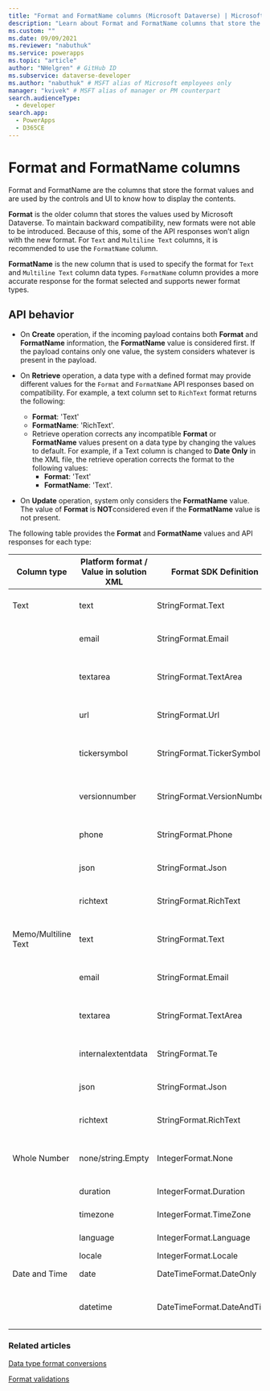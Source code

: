 ```yaml
---
title: "Format and FormatName columns (Microsoft Dataverse) | Microsoft Docs" # Intent and product brand in a unique string of 43-59 chars including spaces
description: "Learn about Format and FormatName columns that store the format values and are used by the controls and UI to know how to display the contents." # 115-145 characters including spaces. This abstract displays in the search result.
ms.custom: ""
ms.date: 09/09/2021
ms.reviewer: "nabuthuk"
ms.service: powerapps
ms.topic: "article"
author: "NHelgren" # GitHub ID
ms.subservice: dataverse-developer
ms.author: "nabuthuk" # MSFT alias of Microsoft employees only
manager: "kvivek" # MSFT alias of manager or PM counterpart
search.audienceType: 
  - developer
search.app: 
  - PowerApps
  - D365CE
---
```

# Format and FormatName columns

Format and FormatName are the columns that store the format values and are used by the controls and UI to know how to display the contents.

**Format** is the older column that stores the values used by Microsoft Dataverse. To maintain backward compatibility, new formats were not able to be introduced. Because of this, some of the API responses won’t align with the new format. For `Text` and `Multiline Text` columns, it is recommended to use the `FormatName` column.

**FormatName** is the new column that is used to specify the format for `Text` and `Multiline Text` column data types. `FormatName` column provides a more accurate response for the format selected and supports newer format types.

## API behavior

- On **Create** operation, if the incoming payload contains both **Format** and **FormatName** information, the **FormatName** value is considered first. If the payload contains only one value, the system considers whatever is present in the payload.
- On **Retrieve** operation, a data type with a defined format may provide different values for the `Format` and `FormatName` API responses based on compatibility. For example, a text column set to `RichText` format returns the following:
   
   - **Format**: 'Text'
   - **FormatName**: 'RichText'.
   - Retrieve operation corrects any incompatible **Format** or **FormatName** values present on a data type by changing the values to default. For example, if a Text column is changed to **Date Only** in the XML file, the retrieve operation corrects the format to the following values:
     - **Format**: 'Text'
     - **FormatName**: 'Text'.

- On **Update** operation, system only considers the **FormatName** value. The value of **Format** is **NOT**considered even if the **FormatName** value is not present.

The following table provides the **Format** and **FormatName** values and API responses for each type:

| **Column type** | **Platform format / Value in solution XML** | **Format SDK Definition**   | **FormatName SDK Definition** | **API response value**  | **Remarks**   |
|--------------------|---------------------------------------------------|--------------|----------------|----------------------------|---------------|
| Text               | text   | StringFormat.Text  | StringFormatName.Text | **Format**: Text <br/> **FormatName**: Text   | Default format value for String column.  |
|                    | email   | StringFormat.Email  | StringFormatName.Email | **Format**: Email <br/> **FormatName**: Email  | |
|                    | textarea   | StringFormat.TextArea  | StringFormatName.TextArea | **Format**: TextArea <br/> **FormatName**: TextArea   ||
|                    | url   | StringFormat.Url  | StringFormatName.Url | **Format**: Url <br/> **FormatName**: Url   |  |
|                    | tickersymbol   | StringFormat.TickerSymbol  | StringFormatName.TickerSymbol | **Format**: TickerSymbol <br/> **FormatName**: TickerSymbol   |   |
|                    | versionnumber   | StringFormat.VersionNumber  | StringFormatName.VersionNumber | **Format**: VersionNumber <br/> **FormatName**: VersionNumber   | |
|                    | phone   | StringFormat.Phone  | StringFormatName.Phone | **Format**: Text <br/> **FormatName**: Phone   |  |
|                    | json   | StringFormat.Json  | StringFormatName.Json | **Format**: Text <br/> **FormatName**: Json   |  |
|                    | richtext   | StringFormat.RichText  | MemoFormatName.RichText | **Format**: Text <br/> **FormatName**: RichText   | Only allowed for non-SQL data provider. |
| Memo/Multiline Text    | text   | StringFormat.Text | MemoFormatName.Text | **Format**: Text <br/> **FormatName**: Text   | Default format value for Memo/Multiline column.  |
|                    | email   | StringFormat.Email  | MemoFormatName.Email | **Format**: Email <br/> **FormatName**: Email   |   |
|                    | textarea   | StringFormat.TextArea  | MemoFormatName.TextArea | **Format**: TextArea <br/> **FormatName**: TextArea   |  |
|                    | internalextentdata   | StringFormat.Te  | StringFormatName.Text | **Format**: Text <br/> **FormatName**: Text   |  |
|                    | json   | StringFormat.Json  | MemoFormatName.Json | **Format**: Text <br/> **FormatName**: JSON   |  Only allowed for non-SQL data provider. |
|                    | richtext   | StringFormat.RichText  | MemoFormatName.RichText | **Format**: Text <br/> **FormatName**: RichText   |  |
| Whole Number            | none/string.Empty   | IntegerFormat.None | N/A| **Format**: None    | Default format value for Integer column.  |
|                    | duration   |IntegerFormat.Duration  | N/A | **Format**: Duration   |   |
|                    | timezone   | IntegerFormat.TimeZone  | N/A | **Format**: TimeZone   |  |
|                    | language   | IntegerFormat.Language  | N/A | **Format**: Language    |   |
|                    | locale   | IntegerFormat.Locale  | N/A | **Format**: Locale |  |
| Date and Time      | date     | DateTimeFormat.DateOnly | N/A | Yes | Format: DateOnly | Default format value for DateTime attribute|
|                    | datetime  | DateTimeFormat.DateAndTime | N/A| **Format**: DateAndTime    | Default format value for DateTime column.  |

### Related articles

[Data type format conversions](data-type-format-conversions.md)

[Format validations](format-validations.md)
